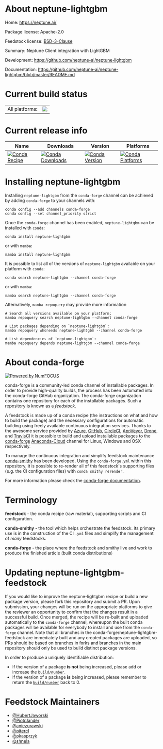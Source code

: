 About neptune-lightgbm
======================

Home: https://neptune.ai/

Package license: Apache-2.0

Feedstock license: [BSD-3-Clause](https://github.com/conda-forge/neptune-lightgbm-feedstock/blob/main/LICENSE.txt)

Summary: Neptune Client integration with LightGBM

Development: https://github.com/neptune-ai/neptune-lightgbm

Documentation: https://github.com/neptune-ai/neptune-lightgbm/blob/master/README.md

Current build status
====================


<table><tr><td>All platforms:</td>
    <td>
      <a href="https://dev.azure.com/conda-forge/feedstock-builds/_build/latest?definitionId=12629&branchName=main">
        <img src="https://dev.azure.com/conda-forge/feedstock-builds/_apis/build/status/neptune-lightgbm-feedstock?branchName=main">
      </a>
    </td>
  </tr>
</table>

Current release info
====================

| Name | Downloads | Version | Platforms |
| --- | --- | --- | --- |
| [![Conda Recipe](https://img.shields.io/badge/recipe-neptune--lightgbm-green.svg)](https://anaconda.org/conda-forge/neptune-lightgbm) | [![Conda Downloads](https://img.shields.io/conda/dn/conda-forge/neptune-lightgbm.svg)](https://anaconda.org/conda-forge/neptune-lightgbm) | [![Conda Version](https://img.shields.io/conda/vn/conda-forge/neptune-lightgbm.svg)](https://anaconda.org/conda-forge/neptune-lightgbm) | [![Conda Platforms](https://img.shields.io/conda/pn/conda-forge/neptune-lightgbm.svg)](https://anaconda.org/conda-forge/neptune-lightgbm) |

Installing neptune-lightgbm
===========================

Installing `neptune-lightgbm` from the `conda-forge` channel can be achieved by adding `conda-forge` to your channels with:

```
conda config --add channels conda-forge
conda config --set channel_priority strict
```

Once the `conda-forge` channel has been enabled, `neptune-lightgbm` can be installed with `conda`:

```
conda install neptune-lightgbm
```

or with `mamba`:

```
mamba install neptune-lightgbm
```

It is possible to list all of the versions of `neptune-lightgbm` available on your platform with `conda`:

```
conda search neptune-lightgbm --channel conda-forge
```

or with `mamba`:

```
mamba search neptune-lightgbm --channel conda-forge
```

Alternatively, `mamba repoquery` may provide more information:

```
# Search all versions available on your platform:
mamba repoquery search neptune-lightgbm --channel conda-forge

# List packages depending on `neptune-lightgbm`:
mamba repoquery whoneeds neptune-lightgbm --channel conda-forge

# List dependencies of `neptune-lightgbm`:
mamba repoquery depends neptune-lightgbm --channel conda-forge
```


About conda-forge
=================

[![Powered by
NumFOCUS](https://img.shields.io/badge/powered%20by-NumFOCUS-orange.svg?style=flat&colorA=E1523D&colorB=007D8A)](https://numfocus.org)

conda-forge is a community-led conda channel of installable packages.
In order to provide high-quality builds, the process has been automated into the
conda-forge GitHub organization. The conda-forge organization contains one repository
for each of the installable packages. Such a repository is known as a *feedstock*.

A feedstock is made up of a conda recipe (the instructions on what and how to build
the package) and the necessary configurations for automatic building using freely
available continuous integration services. Thanks to the awesome service provided by
[Azure](https://azure.microsoft.com/en-us/services/devops/), [GitHub](https://github.com/),
[CircleCI](https://circleci.com/), [AppVeyor](https://www.appveyor.com/),
[Drone](https://cloud.drone.io/welcome), and [TravisCI](https://travis-ci.com/)
it is possible to build and upload installable packages to the
[conda-forge](https://anaconda.org/conda-forge) [Anaconda-Cloud](https://anaconda.org/)
channel for Linux, Windows and OSX respectively.

To manage the continuous integration and simplify feedstock maintenance
[conda-smithy](https://github.com/conda-forge/conda-smithy) has been developed.
Using the ``conda-forge.yml`` within this repository, it is possible to re-render all of
this feedstock's supporting files (e.g. the CI configuration files) with ``conda smithy rerender``.

For more information please check the [conda-forge documentation](https://conda-forge.org/docs/).

Terminology
===========

**feedstock** - the conda recipe (raw material), supporting scripts and CI configuration.

**conda-smithy** - the tool which helps orchestrate the feedstock.
                   Its primary use is in the construction of the CI ``.yml`` files
                   and simplify the management of *many* feedstocks.

**conda-forge** - the place where the feedstock and smithy live and work to
                  produce the finished article (built conda distributions)


Updating neptune-lightgbm-feedstock
===================================

If you would like to improve the neptune-lightgbm recipe or build a new
package version, please fork this repository and submit a PR. Upon submission,
your changes will be run on the appropriate platforms to give the reviewer an
opportunity to confirm that the changes result in a successful build. Once
merged, the recipe will be re-built and uploaded automatically to the
`conda-forge` channel, whereupon the built conda packages will be available for
everybody to install and use from the `conda-forge` channel.
Note that all branches in the conda-forge/neptune-lightgbm-feedstock are
immediately built and any created packages are uploaded, so PRs should be based
on branches in forks and branches in the main repository should only be used to
build distinct package versions.

In order to produce a uniquely identifiable distribution:
 * If the version of a package **is not** being increased, please add or increase
   the [``build/number``](https://docs.conda.io/projects/conda-build/en/latest/resources/define-metadata.html#build-number-and-string).
 * If the version of a package **is** being increased, please remember to return
   the [``build/number``](https://docs.conda.io/projects/conda-build/en/latest/resources/define-metadata.html#build-number-and-string)
   back to 0.

Feedstock Maintainers
=====================

* [@HubertJaworski](https://github.com/HubertJaworski/)
* [@PiotrJander](https://github.com/PiotrJander/)
* [@aniezurawski](https://github.com/aniezurawski/)
* [@pitercl](https://github.com/pitercl/)
* [@pkasprzyk](https://github.com/pkasprzyk/)
* [@shnela](https://github.com/shnela/)

